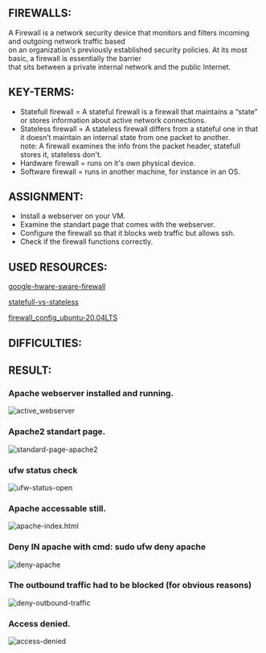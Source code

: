 ## FIREWALLS:

A Firewall is a network security device that monitors and filters incoming and outgoing network traffic based  
on an organization's previously established security policies. At its most basic, a firewall is essentially the barrier  
that sits between a private internal network and the public Internet.  

## KEY-TERMS:

* Statefull firewall = A stateful firewall is a firewall that maintains a “state” or stores information about active network connections.  
* Stateless firewall = A stateless firewall differs from a stateful one in that it doesn’t maintain an internal state from one packet to another.  
  note: A firewall examines the info from the packet header, statefull stores it, stateless don't.  
* Hardware firewall = runs on it's own physical device.
* Software firewall = runs in another machine, for instance in an OS.

## ASSIGNMENT:

* Install a webserver on your VM.
* Examine the standart page that comes with the webserver.
* Configure the firewall so that it blocks web traffic but allows ssh.
* Check if the firewall functions correctly.

## USED RESOURCES:

[google-hware-sware-firewall](https://www.google.com/search?client=firefox-b-d&q=hardware+software+firewall)

[statefull-vs-stateless](https://www.checkpoint.com/cyber-hub/network-security/what-is-firewall/what-is-a-stateful-firewall/stateful_vs_stateless_firewall/)

[firewall_config_ubuntu-20.04LTS](https://www.cyberciti.biz/faq/how-to-configure-firewall-with-ufw-on-ubuntu-20-04-lts/#Block_ports_with_ufw)

## DIFFICULTIES:



## RESULT:

### Apache webserver installed and running.
![active_webserver](../00_includes/SCREENSHOTS/Security/SEC-02_0.0.png)

### Apache2 standart page.
![standard-page-apache2](../00_includes/SCREENSHOTS/Security/SEC-02_0.1.png)

### ufw status check
![ufw-status-open](../00_includes/SCREENSHOTS/Security/SEC-02_1.0.png)

### Apache accessable still.
![apache-index.html](../00_includes/SCREENSHOTS/Security/SEC-02_1.2.png)

### Deny IN apache with cmd: sudo ufw deny apache

![deny-apache](../00_includes/SCREENSHOTS/Security/SEC-02_1.1.png)

### The outbound traffic had to be blocked (for obvious reasons)
![deny-outbound-traffic](../00_includes/SCREENSHOTS/Security/SEC-03_1.3.png)

### Access denied.
![access-denied](../00_includes/SCREENSHOTS/Security/SEC-03_1.4.png)
